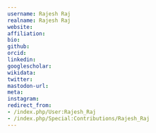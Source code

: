 ```yaml
---
username: Rajesh Raj
realname: Rajesh Raj
website: 
affiliation: 
bio: 
github: 
orcid: 
linkedin: 
googlescholar: 
wikidata: 
twitter: 
mastodon-url: 
meta:
instagram:
redirect_from:
- /index.php/User:Rajesh_Raj
- /index.php/Special:Contributions/Rajesh_Raj
---
```

